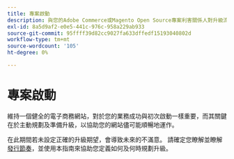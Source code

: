 ```yaml
---
title: 專案啟動
description: 與您的Adobe Commerce或Magento Open Source專案利害關係人對升級流程設定正確的期望。
exl-id: 8a5d9af2-e0e5-441c-976c-958a229ab933
source-git-commit: 95ffff39d82cc9027fa633dffedf15193040802d
workflow-type: tm+mt
source-wordcount: '105'
ht-degree: 0%

---
```


# 專案啟動

維持一個健全的電子商務網站，對於您的業務成功與初次啟動一樣重要，而其關鍵在於主動規劃及準備升級，以協助您的網站儘可能順暢地運作。

在此期間若未設定正確的升級期望，會導致未來的不滿意。 請確定您瞭解並瞭解 [發行節奏](https://devdocs.magento.com/release/)，並使用本指南來協助您定義如何及何時規劃升級。
